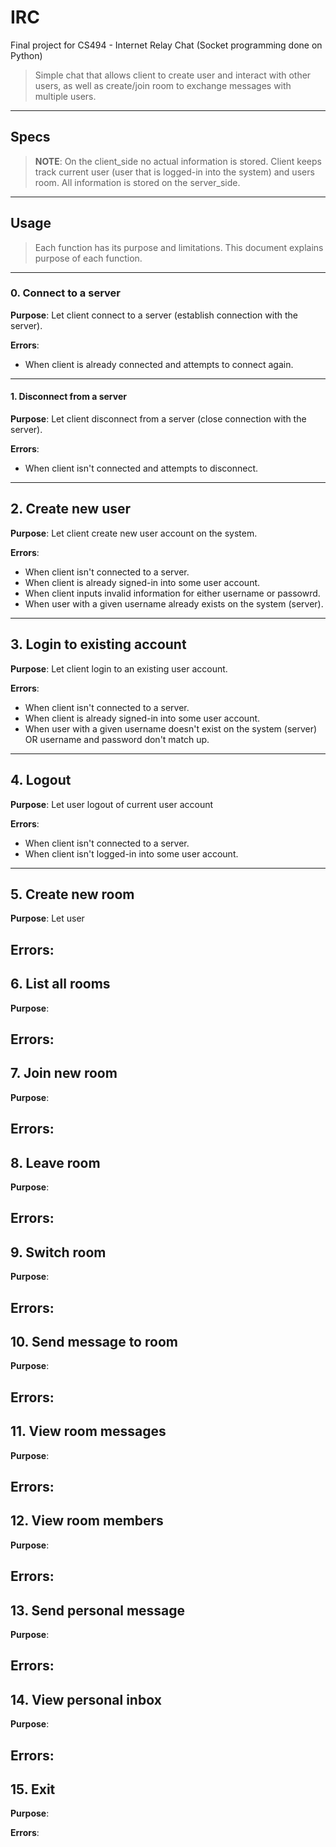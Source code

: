 # IRC

Final project for CS494 - Internet Relay Chat (Socket programming done on Python)

> Simple chat that allows client to create user and interact with other users, as well as create/join room to exchange messages with multiple users.

---

## Specs

> **NOTE**: On the client_side no actual information is stored. Client keeps track current user (user that is logged-in into the system) and users room. All information is stored on the server_side. 

---

## Usage

> Each function has its purpose and limitations. This document explains purpose of each function.

---

### 0. Connect to a server  	
**Purpose**: Let client connect to a server (establish connection with the server).

**Errors**:
- When client is already connected and attempts to connect again. 
---

#### 1. Disconnect from a server 	
**Purpose**: Let client disconnect from a server (close connection with the server).

**Errors**:
- When client isn't connected and attempts to disconnect. 
---

## 2. Create new user 	
**Purpose**: Let client create new user account on the system.

**Errors**:
- When client isn't connected to a server.
- When client is already signed-in into some user account.
- When client inputs invalid information for either username or passowrd.
- When user with a given username already exists on the system (server).
---

## 3. Login to existing account 
**Purpose**: Let client login to an existing user account.

**Errors**:
- When client isn't connected to a server.
- When client is already signed-in into some user account.
- When user with a given username doesn't exist on the system (server) OR username and password don't match up.
---

## 4. Logout
**Purpose**: Let user logout of current user account

**Errors**:
- When client isn't connected to a server.
- When client isn't logged-in into some user account.
---

## 5. Create new room
**Purpose**: Let user 

**Errors**:
---

## 6. List all rooms
**Purpose**:

**Errors**:
---

## 7. Join new room
**Purpose**:

**Errors**:
---

## 8. Leave room
**Purpose**:

**Errors**:
---

## 9. Switch room
**Purpose**:

**Errors**:
---

## 10. Send message to room
**Purpose**:

**Errors**:
---

## 11. View room messages
**Purpose**:

**Errors**:
---

## 12. View room members
**Purpose**:

**Errors**:
---

## 13. Send personal message
**Purpose**:

**Errors**:
---

## 14. View personal inbox
**Purpose**:

**Errors**:
---

## 15. Exit
**Purpose**:

**Errors**: